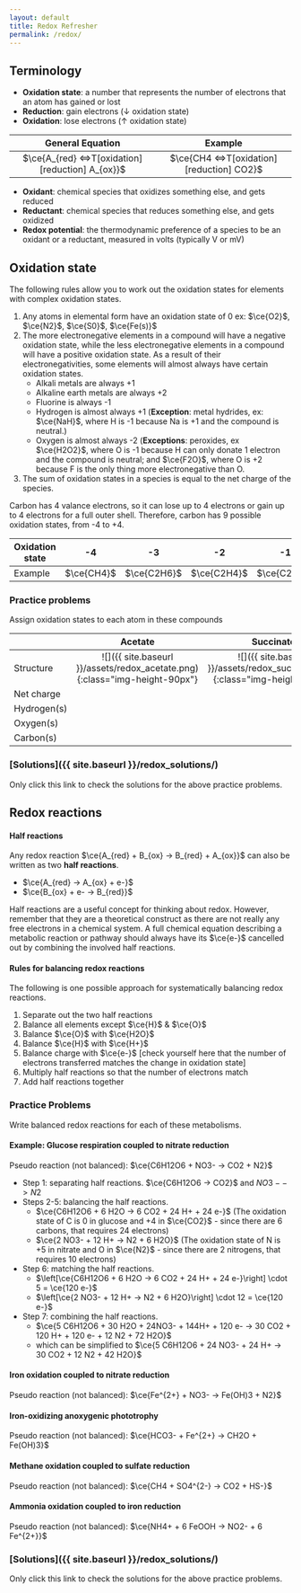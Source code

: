 ```yaml
---
layout: default
title: Redox Refresher
permalink: /redox/
---
```


## Terminology

 - **Oxidation state**: a number that represents the number of electrons that an atom has gained or lost
 - **Reduction**: gain electrons (↓ oxidation state)
 - **Oxidation**: lose electrons (↑ oxidation state)


|                       General Equation                        |                        Example                         |
|:-------------------------------------------------------------:|:------------------------------------------------------:|
| $\ce{A_{red} <=>T[oxidation][reduction] A_{ox}}$ | $\ce{CH4 <=>T[oxidation][reduction] CO2}$ |

 - **Oxidant**: chemical species that oxidizes something else, and gets reduced
 - **Reductant**: chemical species that reduces something else, and gets oxidized
 - **Redox potential**: the thermodynamic preference of a species to be an oxidant or a reductant, measured in volts (typically V or mV)

## Oxidation state

The following rules allow you to work out the oxidation states for elements with complex oxidation states.

1. Any atoms in elemental form have an oxidation state of 0 ex: $\ce{O2}$, $\ce{N2}$, $\ce{S0}$, $\ce{Fe(s)}$
2. The more electronegative elements in a compound will have a negative oxidation state, while the less electronegative elements in a compound will have a positive oxidation state. As a result of their electronegativities, some elements will almost always have certain oxidation states.
   - Alkali metals are always +1
   - Alkaline earth metals are always +2
   - Fluorine is always -1
   - Hydrogen is almost always +1 (**Exception**: metal hydrides, ex: $\ce{NaH}$, where H is -1 because Na is +1 and the compound is neutral.)
   - Oxygen is almost always -2 (**Exceptions**: peroxides, ex $\ce{H2O2}$, where O is -1 because H can only donate 1 electron and the compound is neutral; and $\ce{F2O}$, where O is +2 because F is the only thing more electronegative than O.
3. The sum of oxidation states in a species is equal to the net charge of the species.

Carbon has 4 valance electrons, so it can lose up to 4 electrons or gain up to 4 electrons for a full outer shell. Therefore, carbon has 9 possible oxidation states, from -4 to +4.

| Oxidation state |     -4     |     -3      |     -2      |     -1      |      0      |      +1       |     +2      |     +3      |     +4     |
|-----------------|:----------:|:-----------:|:-----------:|:-----------:|:-----------:|:-------------:|:-----------:|:-----------:|:----------:|
| Example         | $\ce{CH4}$ | $\ce{C2H6}$ | $\ce{C2H4}$ | $\ce{C2H2}$ | $\ce{CH2O}$ | $\ce{C2H2O2}$ | $\ce{CHO2-}$ | $\ce{C2O4-}$ | $\ce{CO2}$ |


### Practice problems

Assign oxidation states to each atom in these compounds

|             |                                **Acetate**                                 |                                **Succinate**                                 |                                **Fumarate**                                 |                                **Ethanol**                                 |
|-------------|:--------------------------------------------------------------------------:|:----------------------------------------------------------------------------:|:---------------------------------------------------------------------------:|:--------------------------------------------------------------------------:|
| Structure   | ![]({{ site.baseurl }}/assets/redox_acetate.png){:class="img-height-90px"} | ![]({{ site.baseurl }}/assets/redox_succinate.png){:class="img-height-90px"} | ![]({{ site.baseurl }}/assets/redox_fumarate.png){:class="img-height-90px"} | ![]({{ site.baseurl }}/assets/redox_ethanol.png){:class="img-height-50px"} |
| Net charge  |                                                                            |                                                                              |                                                                             |                                                                            |
| Hydrogen(s) |                                                                            |                                                                              |                                                                             |                                                                            |
| Oxygen(s)   |                                                                            |                                                                              |                                                                             |                                                                            |
| Carbon(s)   |                                                                            |                                                                              |                                                                             |                                                                            |

### [Solutions]({{ site.baseurl }}/redox_solutions/)

Only click this link to check the solutions for the above practice problems.

## Redox reactions

#### Half reactions

Any redox reaction $\ce{A_{red} + B_{ox} -> B_{red} + A_{ox}}$ can also be written as two **half reactions**.

- $\ce{A_{red} -> A_{ox} + e-}$
- $\ce{B_{ox} + e- -> B_{red}}$

Half reactions are a useful concept for thinking about redox. However, remember that they are a theoretical construct as there are not really any free electrons in a chemical system. A full chemical equation describing a metabolic reaction or pathway should always have its $\ce{e-}$ cancelled out by combining the involved half reactions.

#### Rules for balancing redox reactions

The following is one possible approach for systematically balancing redox reactions.

1. Separate out the two half reactions
2. Balance all elements except $\ce{H}$ & $\ce{O}$
3. Balance $\ce{O}$ with $\ce{H2O}$
4. Balance $\ce{H}$ with $\ce{H+}$
5. Balance charge with $\ce{e-}$ [check yourself here that the number of electrons transferred matches the change in oxidation state]
6. Multiply half reactions so that the number of electrons match
7. Add half reactions together

### Practice Problems

Write balanced redox reactions for each of these metabolisms.

#### Example: Glucose respiration coupled to nitrate reduction

Pseudo reaction (not balanced): $\ce{C6H12O6 + NO3- -> CO2 + N2}$

- Step 1: separating half reactions. $\ce{C6H12O6 -> CO2}$ and $NO3- -> N2$
- Steps 2-5: balancing the half reactions.
  - $\ce{C6H12O6 + 6 H2O -> 6 CO2 + 24 H+ + 24 e-}$ (The oxidation state of C is 0 in glucose and +4 in $\ce{CO2}$ - since there are 6 carbons, that requires 24 electrons)
  - $\ce{2 NO3- + 12 H+ -> N2 + 6 H2O}$ (The oxidation state of N is +5 in nitrate and O in $\ce{N2}$ - since there are 2 nitrogens, that requires 10 electrons)
- Step 6: matching the half reactions.
  - $\left[\ce{C6H12O6 + 6 H2O -> 6 CO2 + 24 H+ + 24 e-}\right] \cdot 5 = \ce{120 e-}$
  - $\left[\ce{2 NO3- + 12 H+ -> N2 + 6 H2O}\right] \cdot 12 = \ce{120 e-}$
- Step 7: combining the half reactions.
  - $\ce{5 C6H12O6 + 30 H2O + 24NO3- + 144H+ + 120 e- -> 30 CO2 + 120 H+ + 120 e- + 12 N2 + 72 H2O}$
  - which can be simplified to $\ce{5 C6H12O6 + 24 NO3- + 24 H+ -> 30 CO2 + 12 N2 + 42 H2O}$

#### Iron oxidation coupled to nitrate reduction

Pseudo reaction (not balanced): $\ce{Fe^{2+} + NO3- -> Fe(OH)3 + N2}$

#### Iron-oxidizing anoxygenic phototrophy

Pseudo reaction (not balanced): $\ce{HCO3- + Fe^{2+} -> CH2O + Fe(OH)3}$

#### Methane oxidation coupled to sulfate reduction

Pseudo reaction (not balanced): $\ce{CH4 + SO4^{2-} -> CO2 + HS-}$

#### Ammonia oxidation coupled to iron reduction

Pseudo reaction (not balanced): $\ce{NH4+ + 6 FeOOH -> NO2- + 6 Fe^{2+}}$

### [Solutions]({{ site.baseurl }}/redox_solutions/)

Only click this link to check the solutions for the above practice problems.

